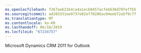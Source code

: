```yaml
---
ms.openlocfilehash: f267aeb21b4ca4a1ecb0457acfeb636d78feffb5
ms.sourcegitcommit: ad203331ee9737e82ef70206ac04eeb72a5f9c7f
ms.translationtype: MT
ms.contentlocale: ko-KR
ms.lasthandoff: 06/18/2019
ms.locfileid: "67234757"
---
```

Microsoft Dynamics CRM 2011 for Outlook